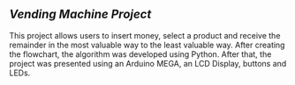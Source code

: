 ## *Vending Machine Project*
This project allows users to insert money, select a product and receive the remainder in the most valuable way to the least valuable way. After creating the flowchart, the algorithm was developed using Python. 
After that, the project was presented using an Arduino MEGA, an LCD Display, buttons and LEDs.

